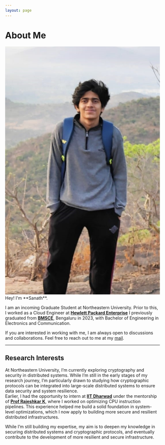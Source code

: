 ```yaml
---
layout: page
---
```


# About Me

<img src="/images/Sanath.jpeg" class="floatpic">

<br>
Hey! I'm **Sanath**.<br>

I am an incoming Graduate Student at Northeastern University.
Prior to this, I worked as a Cloud Engineer at **[Hewlett Packard Enterprise](https://www.hpe.com/in/en/home.html)**
I previously graduated from **[BMSCE](https://www.bmsce.ac.in/)**, Bengaluru in 2023, with Bachelor of Engineering in Electronics and Communication.

If you are interested in working with me, I am always open to discussions and collaborations. Feel free to reach out to me at my [mail](sanathn.upadhyaya@gmail.com). 



---

## Research Interests

At Northeastern University, I’m currently exploring cryptography and security in distributed systems. While I’m still in the early stages of my research journey, I’m particularly drawn to studying how cryptographic protocols can be integrated into large-scale distributed systems to ensure data security and system resilience. <br>
Earlier, I had the opportunity to intern at **[IIT Dharwad](https://www.iitdh.ac.in/)** under the mentorship of **[Prof Rajeshkar K](https://www.iitdh.ac.in/rajshekar.k/index.html)**, where I worked on optimizing CPU instruction pipelines. This experience helped me build a solid foundation in system-level optimizations, which I now apply to building more secure and resilient distributed infrastructures.<br>

While I’m still building my expertise, my aim is to deepen my knowledge in securing distributed systems and cryptographic protocols, and eventually contribute to the development of more resilient and secure infrastructure.